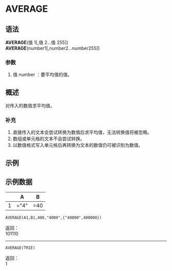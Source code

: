 # AVERAGE

## 语法

**AVERAGE**(值 1[,值 2...值 255])  
**AVERAGE**(number1[,number2...number255])

### 参数

1. 值 number ：要平均值的值。

## 概述

对传入的数值求平均值。

### 补充

1. 直接传入的文本会尝试转换为数值后求平均值，无法转换值将被忽略。
2. 数组或单元格的文本不会尝试转换。
3. 以数值格式写入单元格后再转换为文本的数值仍可被识别为数值。

## 示例

## 示例数据

|     | A    | B   |
| --- | ---- | --- |
| 1   | ="4" | =40 |

```excel
AVERAGE(A1,B1,400,"4000",{"40000",400000})
```

返回：  
101110

---

```excel
AVERAGE(TRIE)
```

返回：  
1
